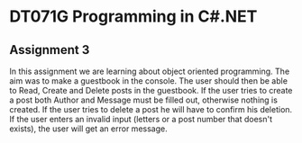 # DT071G Programming in C#.NET

## Assignment 3

In this assignment we are learning about object oriented programming. The aim was to make a guestbook in the console. The user should then be able to Read, Create and Delete posts in the guestbook. If the user tries to create a post both Author and Message must be filled out, otherwise nothing is created.
If the user tries to delete a post he will have to confirm his deletion. If the user enters an invalid input (letters or a post number that doesn't exists), the user will get an error message.